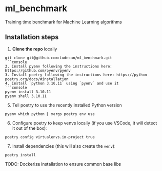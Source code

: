 # ml_benchmark
Training time benchmark for Machine Learning algorithms

## Installation steps

1. **Clone the repo** locally
```console
git clone git@github.com:Ludecan/ml_benchmark.git
```console
2. Install pyenv following the instructions here: https://github.com/pyenv/pyenv
3. Install poetry following the instructions here: https://python-poetry.org/docs/#installation
4. Install `python 3.10.11` using `pyenv` and use it
```console
pyenv install 3.10.11
pyenv shell 3.10.11
```
5. Tell poetry to use the recently installed Python version
```console
pyenv which python | xargs poetry env use
```
6. Configure poetry to keep venvs locally (if you use VSCode, it will detect it out of the box):
```console
poetry config virtualenvs.in-project true
```
7. Install dependencies (this will also create the `venv`):
```console
poetry install
```


TODO: Dockerize installation to ensure common base libs
